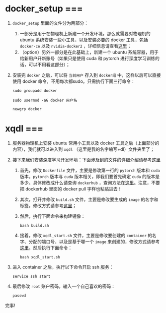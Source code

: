 # docker_setup ===
1. `docker_setup` 里面的文件分为两部分：
    1. 一部分是用于在物理机上新建一个开发环境，那么就需要对物理机的 ubuntu 系统安装一些小工具，以及安装必要的 docker 工具，包括 `docker-ce` 以及 `nvidia-docker2` ，详细信息请查看[这里](https://github.com/Sebastian-Ma-67/envs/tree/main/docker_setup)；
    2. （option）另外一部分是在此基础上，新建一个 ubuntu 系统容器，用于给新用户开新账号（如果只是使用 cuda 和 pytorch 进行深度学习训练的话，可以不用看这部分）；

2. 安装完 `docker` 之后，可以将 `当前用户` 存入到 `docker组` 中，这样以后可以直接使用 docker 命令，不用每次都sudo。只需执行下面三行命令：
    ```
    sudo groupadd docker
    ```
    ```
    sudo usermod -aG docker 用户名
    ```
    ```
    newgrp docker 
    ```

# xqdl ===
1. 服务器物理机上安装 ubuntu 常用小工具以及 docker 工具之后（上面部分的内容），我们就可以进入到 `xqdl` （这里是我的名字缩写+dl）文件夹里了；

2. 接下来我们安装深度学习开发环境：下面涉及到的文件的详细介绍请参考[这里](https://github.com/Sebastian-Ma-67/envs/tree/main/xqdl#readme)

    1. 首先，修改 `Dockerfile` 文件，主要是修改第一行的 `pytorch` 版本和 `cuda` 版本。`pytorch` 版本与 `cuda` 版本相关，即我们要首先确定 `cuda` 的版本是多少。具体修改成什么请查询 `dockerhub` ，查询方法在[这里](https://github.com/Sebastian-Ma-67/envs/issues/1)。注意，不要把 dockerhub 里面的 docker pull 字样也粘贴进去！

    2. 其次，打开并修改 `build.sh` 文件，主要是修改要生成的 `image` 的名字和标签，修改方式请参考[这里](https://github.com/Sebastian-Ma-67/envs/tree/main/xqdl#readme)；

    3. 然后，执行下面命令来构建镜像：
        ```
        bash build.sh
        ```

    4. 接着，修改 `xqdl_start.sh` 文件，主要是修改要创建的 `container` 的名字、分配的端口号，以及是基于哪一个 `image` 来创建的，修改方式请参考[这里](https://github.com/Sebastian-Ma-67/envs/tree/main/xqdl#readme)。然后执行下面命令：
        ```
        bash xqdl_start.sh
        ```

3. 进入 container 之后，执行以下命令开启 ssh 服务：
    ```
    service ssh start 
    ```

4. 最后修改 `root` 账户密码，输入一个自己喜欢的密码：
    ```
    passwd
    ```

完事!
